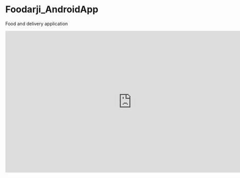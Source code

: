 # Foodarji_AndroidApp
Food and delivery application

<iframe width="786" height="442" src="https://www.youtube.com/embed/vCo-4hnx-XY" title="YouTube video player" frameborder="0" allow="accelerometer; autoplay; clipboard-write; encrypted-media; gyroscope; picture-in-picture" allowfullscreen></iframe>

